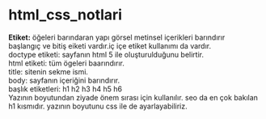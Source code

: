 # html_css_notlari
**Etiket:** öğeleri barındaran yapı görsel metinsel içerikleri barındırır
<br>
başlangıç ve bitiş eiketi vardır.iç içe etiket kullanımı da vardır.<br>
doctype etiketi: sayfanın html 5 ile oluşturulduğunu belirtir.<br>
html etiketi: tüm ögeleri baarındırır.<br>
title: sitenin sekme ismi.<br>
body: sayfanın içeriğini barındırır.<br>
başlık etiketleri: h1 h2 h3 h4 h5 h6<br>
Yazının boyutundan ziyade önem sırası için kullanılır. 
seo da en çok bakılan h1 kısmıdır. yazının boyutunu css ile de ayarlayabiliriz. 
